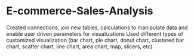 # E-commerce-Sales-Analysis
Created connections, join new tables, calculations to manipulate data and enable user driven parameters for visualizations Used different types of customized visualization (bar chart, pie chart, donut chart, clustered bar chart, scatter chart, line chart, area chart, map, slicers, etc)
